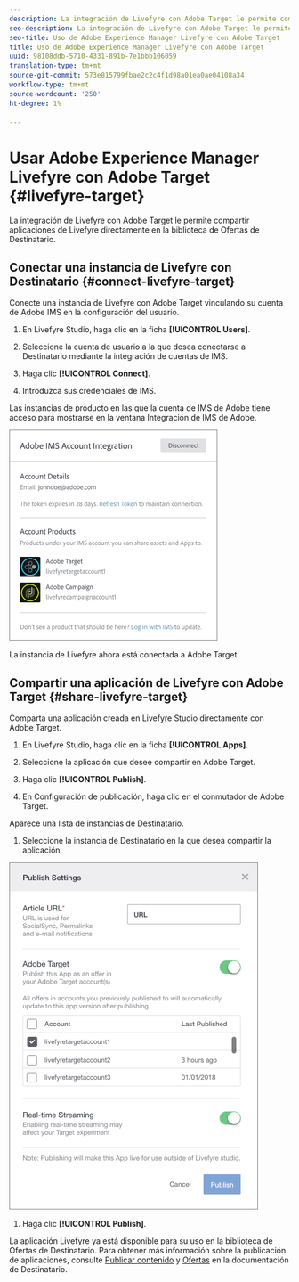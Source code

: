 ```yaml
---
description: La integración de Livefyre con Adobe Target le permite compartir aplicaciones de Livefyre directamente en la biblioteca de Ofertas de Destinatario.
seo-description: La integración de Livefyre con Adobe Target le permite compartir aplicaciones de Livefyre directamente en la biblioteca de Ofertas de Destinatario.
seo-title: Uso de Adobe Experience Manager Livefyre con Adobe Target
title: Uso de Adobe Experience Manager Livefyre con Adobe Target
uuid: 98108ddb-5710-4331-891b-7e1bbb106059
translation-type: tm+mt
source-git-commit: 573e815799fbae2c2c4f1d98a01ea0ae04108a34
workflow-type: tm+mt
source-wordcount: '250'
ht-degree: 1%

---
```


# Usar Adobe Experience Manager Livefyre con Adobe Target {#livefyre-target}

La integración de Livefyre con Adobe Target le permite compartir aplicaciones de Livefyre directamente en la biblioteca de Ofertas de Destinatario.

## Conectar una instancia de Livefyre con Destinatario {#connect-livefyre-target}

Conecte una instancia de Livefyre con Adobe Target vinculando su cuenta de Adobe IMS en la configuración del usuario.

1. En Livefyre Studio, haga clic en la ficha **[!UICONTROL Users]**.

1. Seleccione la cuenta de usuario a la que desea conectarse a Destinatario mediante la integración de cuentas de IMS.

1. Haga clic **[!UICONTROL Connect]**.

1. Introduzca sus credenciales de IMS.

Las instancias de producto en las que la cuenta de IMS de Adobe tiene acceso para mostrarse en la ventana Integración de IMS de Adobe.

![](assets/livefyre-target-connect.png)

La instancia de Livefyre ahora está conectada a Adobe Target.

## Compartir una aplicación de Livefyre con Adobe Target {#share-livefyre-target}

Comparta una aplicación creada en Livefyre Studio directamente con Adobe Target.

1. En Livefyre Studio, haga clic en la ficha **[!UICONTROL Apps]**.

1. Seleccione la aplicación que desee compartir en Adobe Target.

1. Haga clic **[!UICONTROL Publish]**.

1. En Configuración de publicación, haga clic en el conmutador de Adobe Target.

Aparece una lista de instancias de Destinatario.

1. Seleccione la instancia de Destinatario en la que desea compartir la aplicación.

![](assets/livefyre-target-publish.png)

1. Haga clic  **[!UICONTROL Publish]**.

La aplicación Livefyre ya está disponible para su uso en la biblioteca de Ofertas de Destinatario. Para obtener más información sobre la publicación de aplicaciones, consulte [Publicar contenido](/help/using/c-library/t-publish-content.md) y [Ofertas](https://docs.adobe.com/content/help/en/target/using/experiences/offers/manage-content.html) en la documentación de Destinatario.